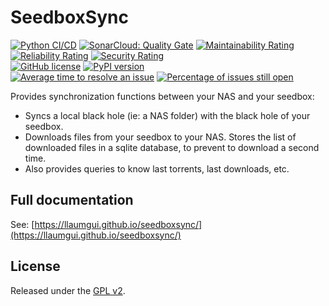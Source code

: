 # SeedboxSync

[![Python CI/CD](https://github.com/llaumgui/seedboxsync/workflows/Python%20CI/CD/badge.svg)](https://github.com/llaumgui/seedboxsync/actions?query=workflow%3A%22Python+CI%2FCD%22) [![SonarCloud: Quality Gate](https://sonarcloud.io/api/project_badges/measure?project=llaumgui:seedboxsync&metric=alert_status)](https://sonarcloud.io/dashboard?id=llaumgui:seedboxsync)
[![Maintainability Rating](https://sonarcloud.io/api/project_badges/measure?project=llaumgui%3Aseedboxsync&metric=sqale_rating)](https://sonarcloud.io/dashboard?id=llaumgui%3Aseedboxsync) [![Reliability Rating](https://sonarcloud.io/api/project_badges/measure?project=llaumgui%3Aseedboxsync&metric=reliability_rating)](https://sonarcloud.io/dashboard?id=llaumgui%3Aseedboxsync) [![Security Rating](https://sonarcloud.io/api/project_badges/measure?project=llaumgui%3Aseedboxsync&metric=security_rating)](https://sonarcloud.io/dashboard?id=llaumgui%3Aseedboxsync)<br />
[![GitHub license](https://img.shields.io/github/license/llaumgui/seedboxsync.svg)](https://github.com/llaumgui/seedboxsync/blob/master/LICENSE)
[![PyPI version](https://badge.fury.io/py/seedboxsync.svg)](https://pypi.python.org/pypi/seedboxsync)<br />
[![Average time to resolve an issue](http://isitmaintained.com/badge/resolution/llaumgui/seedboxsync.svg)](http://isitmaintained.com/project/llaumgui/seedboxsync "Average time to resolve an issue")
[![Percentage of issues still open](http://isitmaintained.com/badge/open/llaumgui/seedboxsync.svg)](http://isitmaintained.com/project/llaumgui/seedboxsync "Percentage of issues still open")

Provides synchronization functions between your NAS and your seedbox:

* Syncs a local black hole (ie: a NAS folder) with the black hole of your seedbox.
* Downloads files from your seedbox to your NAS. Stores the list of downloaded files in a sqlite database, to prevent to download a second time.
* Also provides queries to know last torrents, last downloads, etc.

## Full documentation

See: [https://llaumgui.github.io/seedboxsync/](https://llaumgui.github.io/seedboxsync/)

## License

Released under the [GPL v2](http://opensource.org/licenses/GPL-2.0).
